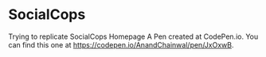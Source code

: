 # SocialCops
Trying to replicate SocialCops Homepage
A Pen created at CodePen.io. You can find this one at https://codepen.io/AnandChainwal/pen/JxOxwB.

 
